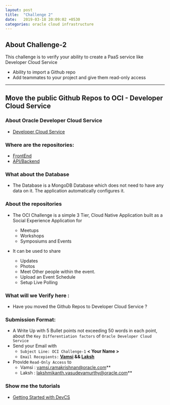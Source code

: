 ```yaml
---
layout: post
title:  "Challenge 2"
date:   2019-03-18 20:09:02 +0530
categories: oracle cloud infrastructure
---
```



About Challenge-2
---
This challenge is to verify your ability to create a PaaS service like Developer Cloud Service 
* Ability to import a Github repo
* Add teammates to your project and give them read-only access
-------------------

## Move the public Github Repos to OCI - Developer Cloud Service

### About Oracle Developer Cloud Service 
* [Developer Cloud Service](https://cloud.oracle.com/developer_service)

### Where are the repositories:
* [FrontEnd](https://github.com/vamsiramakrishnan/ora-se-symposium-frontend)
* [API/Backend](https://github.com/vamsiramakrishnan/ora-se-symposium-backend)

### What about the Database
* The Database is a MongoDB Database which does not need to have any data on it. The application automatically configures it. 

### About the repositories
* The OCI Challenge is a simple 3 Tier, Cloud Native Application built as a Social Experience Application for 
  * Meetups
  * Workshops 
  * Symposiums and Events

* It can be used to share
  * Updates 
  * Photos 
  * Meet Other people within the event. 
  * Upload an Event Schedule
  * Setup Live Polling

### What will we Verify here : 
* Have you moved the Github Repos to Developer Cloud Service ?


### Submission Format: 
* A Write Up with 5 Bullet points not exceeding 50 words in each point, about the `Key Differentiation factors` of `Oracle Developer Cloud Service`
* Send your Email with 
  * `Subject Line: OCI Challenge-1`  **< Your Name >**
  * `Email Recepients:` **[Vamsi](mailto:vamsi.ramakrishnan@oracle.com) && [Laksh](mailto:lakshmikanth.vasudevamurthy@oracle.com)**
* Provide `Read-Only Access` to 
  * Vamsi : vamsi.ramakrishnan@oracle.com**
  * Laksh : lakshmikanth.vasudevamurthy@oracle.com**

### Show me the tutorials 
* [Getting Started with DevCS](https://docs.oracle.com/en/cloud/paas/developer-cloud/index.html)
